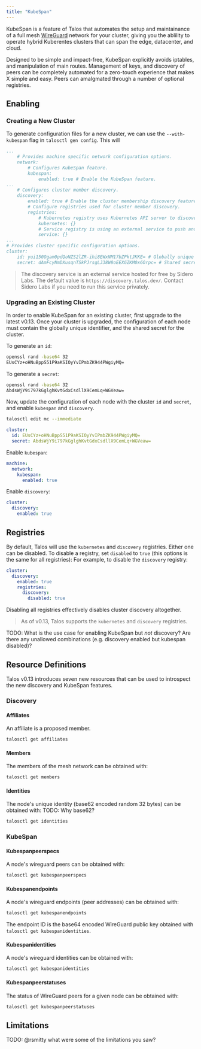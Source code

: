 ```yaml
---
title: "KubeSpan"
---
```



KubeSpan is a feature of Talos that automates the setup and maintainance of a full mesh [WireGuard](https://www.wireguard.com) network for your cluster, giving you the ablility to operate hybrid Kuberentes clusters that can span the edge, datacenter, and cloud.

Designed to be simple and impact-free, KubeSpan explicitly avoids iptables, and manipulation of main routes.
Management of keys, and discovery of peers can be completely automated for a zero-touch experience that makes X simple and easy.
Peers can amalgmated through a number of optional registries.

## Enabling

### Creating a New Cluster

To generate configuration files for a new cluster, we can use the `--with-kubespan` flag in `talosctl gen config`.
This will

```yaml
...
    # Provides machine specific network configuration options.
    network:
        # Configures KubeSpan feature.
        kubespan:
            enabled: true # Enable the KubeSpan feature.
...
    # Configures cluster member discovery.
    discovery:
        enabled: true # Enable the cluster membership discovery feature.
        # Configure registries used for cluster member discovery.
        registries:
            # Kubernetes registry uses Kubernetes API server to discover cluster members and stores additional information
            kubernetes: {}
            # Service registry is using an external service to push and pull information about cluster members.
            service: {}
...
# Provides cluster specific configuration options.
cluster:
    id: yui150Ogam0pdQoNZS2lZR-ihi8EWxNM17bZPktJKKE= # Globally unique identifier for this cluster.
    secret: dAmFcyNmDXusqnTSkPJrsgLJ38W8oEEXGZKM0x6Orpc= # Shared secret of cluster.
```

> The discovery service is an external service hosted for free by Sidero Labs.
> The default value is `https://discovery.talos.dev/`.
> Contact Sidero Labs if you need to run this service privately.

### Upgrading an Existing Cluster

In order to enable KubeSpan for an existing cluster, first upgrade to the latest v0.13.
Once your cluster is upgraded, the configuration of each node must contain the globally unique identifier, and the shared secret for the cluster.

To generate an `id`:

```sh
openssl rand -base64 32
EUsCYz+oHNuBppS51P9aKSIOyYvIPmbZK944PWgiyMQ=
```

To generate a `secret`:

```sh
openssl rand -base64 32
AbdsWjY9i797kGglghKvtGdxCsdllX9CemLq+WGVeaw=
```

Now, update the configuration of each node with the cluster `id` and `secret`, and enable `kubespan` and `discovery`.

```sh
talosctl edit mc --immediate
```

```yaml
cluster:
  id: EUsCYz+oHNuBppS51P9aKSIOyYvIPmbZK944PWgiyMQ=
  secret: AbdsWjY9i797kGglghKvtGdxCsdllX9CemLq+WGVeaw=
```

Enable `kubespan`:

```yaml
machine:
  network:
    kubespan:
      enabled: true
```

Enable `discovery`:

```yaml
cluster:
  discovery:
    enabled: true
```

## Registries

By default, Talos will use the `kubernetes` and `discovery` registries.
Either one can be disabled.
To disable a registry, set `disabled` to `true` (this options is the same for all registries):
For example, to disable the `discovery` registry:

```yaml
cluster:
  discovery:
    enabled: true
    registries:
      discovery:
        disabled: true
```

Disabling all registries effectively disables cluster discovery altogether.

> As of v0.13, Talos supports the `kubernetes` and `discovery` registries.

TODO: What is the use case for enabling KubeSpan but _not_ discovery? Are there any unallowed combinations (e.g. discovery enabled but kubespan disabled)?

## Resource Definitions

Talos v0.13 introduces seven new resources that can be used to introspect the new discovery and KubeSpan features.

### Discovery

#### Affiliates

An affiliate is a proposed member.

```sh
talosctl get affiliates
```

#### Members

The members of the mesh network can be obtained with:

```sh
talosctl get members
```

#### Identities

The node's unique identity (base62 encoded random 32 bytes) can be obtained with:
TODO: Why base62?

```sh
talosctl get identities
```

### KubeSpan

#### Kubespanpeerspecs

A node's wireguard peers can be obtained with:

```sh
talosctl get kubespanpeerspecs
```

#### Kubespanendpoints

A node's wireguard endpoints (peer addresses) can be obtained with:

```sh
talosctl get kubespanendpoints
```

The endpoint ID is the base64 encoded WireGuard public key obtained with `talosctl get kubespanidentities`.

#### Kubespanidentities

A node's wireguard identities can be obtained with:

```sh
talosctl get kubespanidentities
```

#### Kubespanpeerstatuses

The status of WireGuard peers for a given node can be obtained with:

```sh
talosctl get kubespanpeerstatuses
```

## Limitations

TODO: @rsmitty what were some of the limitations you saw?
